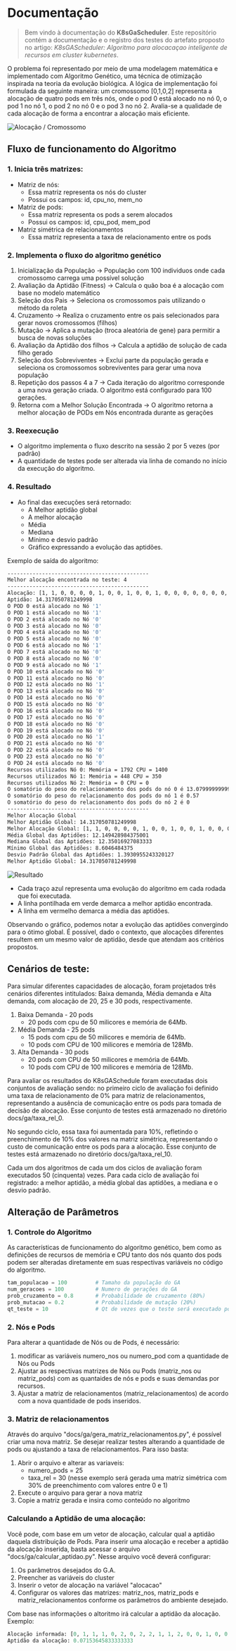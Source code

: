 # Documentação

> Bem vindo à documentação do **K8sGaScheduler**. Este repositório contém a documentação e o registro dos testes do artefato proposto no artigo: *K8sGAScheduler: Algoritmo para alocacaçao inteligente de recursos em cluster kubernetes*.

O problema foi representado por meio de uma modelagem matemática e implementado com Algoritmo Genético, uma técnica de otimização inspirada na teoria da evolução biológica. A lógica de implementação foi formulada da seguinte maneira: um cromossomo [0,1,0,2] representa a alocação de quatro pods em três nós, onde o pod 0 está alocado no nó 0, o pod 1 no nó 1, o pod 2 no nó 0 e o pod 3 no nó 2. Avalia-se a qualidade de cada alocação de forma a encontrar a alocação mais eficiente.

![Alocação / Cromossomo](../img/alocacao.png)

## Fluxo de funcionamento do Algoritmo

### 1. Inicia três matrizes:

  - Matriz de nós:
    - Essa matriz representa os nós do cluster
    - Possui os campos: id, cpu_no, mem_no
  - Matriz de pods:
    - Essa matriz representa os pods a serem alocados
    - Possui os campos: id, cpu_pod, mem_pod
  - Matriz simétrica de relacionamentos
    - Essa matriz representa a taxa de relacionamento entre os pods

### 2. Implementa o fluxo do algoritmo genético

1. Inicialização da População -> População com 100 individuos onde cada cromossomo carrega uma possível solução
2. Avaliação da Aptidão (Fitness) -> Calcula o quão boa é a alocação com base no modelo matemático
3. Seleção dos Pais -> Seleciona os cromossomos pais utilizando o método da roleta
4. Cruzamento -> Realiza o cruzamento entre os pais selecionados para gerar novos cromossomos (filhos)
5. Mutação -> Aplica a mutação (troca aleatória de gene) para permitir a busca de novas soluções
6. Avaliação da Aptidão dos filhos -> Calcula a aptidão de solução de cada filho gerado
7. Seleção dos Sobreviventes -> Exclui parte da população gerada e seleciona os cromossomos sobreviventes para gerar uma nova população
8. Repetição dos passos 4 a 7 -> Cada iteração do algoritmo corresponde a uma nova geração criada. O algoritmo está configurado para 100 gerações.
9. Retorna com a Melhor Solução Encontrada -> O algoritmo retorna a melhor alocação de PODs em Nós encontrada durante as gerações

### 3. Reexecução

- O algoritmo implementa o fluxo descrito na sessão 2 por 5 vezes (por padrão)
- A quantidade de testes pode ser alterada via linha de comando no início da execução do algoritmo.

### 4. Resultado

- Ao final das execuções será retornado:
  - A Melhor aptidão global
  - A melhor alocação
  - Média
  - Mediana
  - Mínimo e desvio padrão 
  - Gráfico expressando a evolução das aptidões.

Exemplo de saída do algoritmo:

```bash
---------------------------------------------
Melhor alocação encontrada no teste: 4
---------------------------------------------
Alocação: [1, 1, 0, 0, 0, 0, 1, 0, 0, 1, 0, 0, 1, 0, 0, 0, 0, 0, 0, 0, 1, 0, 0, 0, 0]
Aptidão: 14.317050781249998
O POD 0 está alocado no Nó '1'
O POD 1 está alocado no Nó '1'
O POD 2 está alocado no Nó '0'
O POD 3 está alocado no Nó '0'
O POD 4 está alocado no Nó '0'
O POD 5 está alocado no Nó '0'
O POD 6 está alocado no Nó '1'
O POD 7 está alocado no Nó '0'
O POD 8 está alocado no Nó '0'
O POD 9 está alocado no Nó '1'
O POD 10 está alocado no Nó '0'
O POD 11 está alocado no Nó '0'
O POD 12 está alocado no Nó '1'
O POD 13 está alocado no Nó '0'
O POD 14 está alocado no Nó '0'
O POD 15 está alocado no Nó '0'
O POD 16 está alocado no Nó '0'
O POD 17 está alocado no Nó '0'
O POD 18 está alocado no Nó '0'
O POD 19 está alocado no Nó '0'
O POD 20 está alocado no Nó '1'
O POD 21 está alocado no Nó '0'
O POD 22 está alocado no Nó '0'
O POD 23 está alocado no Nó '0'
O POD 24 está alocado no Nó '0'
Recursos utilizados Nó 0: Memória = 1792 CPU = 1400
Recursos utilizados Nó 1: Memória = 448 CPU = 350
Recursos utilizados Nó 2: Memória = 0 CPU = 0
O somatório do peso do relacionamento dos pods do nó 0 é 13.079999999999998
O somatório do peso do relacionamento dos pods do nó 1 é 0.57
O somatório do peso do relacionamento dos pods do nó 2 é 0
---------------------------------------------
Melhor Alocação Global
Melhor Aptidão Global: 14.317050781249998
Melhor Alocação Global: [1, 1, 0, 0, 0, 0, 1, 0, 0, 1, 0, 0, 1, 0, 0, 0, 0, 0, 0, 0, 1, 0, 0, 0, 0]
Média Global das Aptidões: 12.149428984375001
Mediana Global das Aptidões: 12.35016927083333
Mínimo Global das Aptidões: 8.6046484375
Desvio Padrão Global das Aptidões: 1.3930955243320127
Melhor Aptidão Global: 14.317050781249998
```

![Resultado](../img/demo.png)

- Cada traço azul representa uma evolução do algoritmo em cada rodada que foi executada.
- A linha pontilhada em verde demarca a melhor aptidão encontrada.
- A linha em vermelho demarca a média das aptidões.

Observando o gráfico, podemos notar a evolução das aptidões convergindo para o ótimo global. É possível, dado o contexto, que alocações diferentes resultem em um mesmo valor de aptidão, desde que atendam aos critérios propostos.

## Cenários de teste:

Para simular diferentes capacidades de alocação, foram projetados três cenários diferentes intitulados: Baixa demanda, Média demanda e Alta demanda, com alocação de 20, 25 e 30 pods, respectivamente.

1. Baixa Demanda - 20 pods
   - 20 pods com cpu de 50 milicores e memória de 64Mb.
2. Média Demanda - 25 pods
   - 15 pods com cpu de 50 milicores e memória de 64Mb.
   - 10 pods com CPU de 100 milicores e memória de 128Mb.
3. Alta Demanda - 30 pods
    - 20 pods com CPU de 50 milicores e memória de 64Mb.
    - 10 pods com CPU de 100 milicores e memória de 128Mb.

Para avaliar os resultados do K8sGASchedule foram executadas dois conjuntos de avaliação sendo: no primeiro ciclo de avaliação foi definido uma taxa de relacionamento de 0% para matriz de relacionamentos, representando a ausência de comunicação entre os pods para tomada de decisão de alocação. Esse conjunto de testes está armazenado no diretório docs/ga/taxa_rel_0.

No segundo ciclo, essa taxa foi aumentada para 10%, refletindo o preenchimento de 10% dos valores na matriz simétrica, representando o custo de comunicação entre os pods para a alocação. Esse conjunto de testes está armazenado no diretório docs/ga/taxa_rel_10.

Cada um dos algoritmos de cada um dos ciclos de avaliação foram executados 50 (cinquenta) vezes. Para cada ciclo de avaliação foi registrado: a melhor aptidão, a média global das aptidões, a mediana e o desvio padrão.

## Alteração de Parâmetros

### 1. Controle do Algoritmo

As características de funcionamento do algoritmo genético, bem como as definições de recursos de memória e CPU tanto dos nós quanto dos pods podem ser alteradas diretamente em suas respectivas variáveis no código do algoritmo.

```python
tam_populacao = 100         # Tamaho da população do GA
num_geracoes = 100          # Numero de gerações do GA
prob_cruzamento = 0.8       # Probabilidade de cruzamento (80%)
prob_mutacao = 0.2          # Probabilidade de mutação (20%)
qt_teste = 10               # Qt de vezes que o teste será executado por padrão
```

### 2. Nós e Pods

Para alterar a quantidade de Nós ou de Pods, é necessário:
1. modificar as variáveis numero_nos ou numero_pod com a quantidade de Nós ou Pods
2. Ajustar as respectivas matrizes de Nós ou Pods (matriz_nos ou matriz_pods) com as quantaides de nós e pods e suas demandas por recursos.
3. Ajustar a matriz de relacionamentos (matriz_relacionamentos) de acordo com a nova quantidade de pods inseridos.

### 3. Matriz de relacionamentos

Através do arquivo "docs/ga/gera_matriz_relacionamentos.py", é possível criar uma nova matriz. Se desejar realizar testes alterando a quantidade de pods ou ajustando a taxa de relacionamentos. Para isso basta:
1. Abrir o arquivo e alterar as variaveis:
   - numero_pods = 25
   - taxa_rel = 30 (nesse exemplo será gerada uma matriz simétrica com 30% de preenchimento com valores entre 0 e 1)
2. Execute o arquivo para gerar a nova matriz
3. Copie a matriz gerada e insira como conteúdo no algoritmo

### Calculando a Aptidão de uma alocação:

Você pode, com base em um vetor de alocação, calcular qual a aptidão daquela distribuição de Pods. Para inserir uma alocação e receber a aptidão da alocação inserida, basta acessar o arquivo "docs/ga/calcular_aptidao.py". Nesse arquivo você deverá configurar:
1. Os parâmetros desejados do G.A.
2. Preencher as variáveis do cluster
3. Inserir o vetor de alocação na variável "alocacao"
4. Configurar os valores das matrizes: matriz_nos, matriz_pods e matriz_relacionamentos conforme os parâmetros do ambiente desejado.

Com base nas informações o altoritmo irá calcular a aptidão da alocação. Exemplo:

```python
Alocação informada: [0, 1, 1, 1, 0, 2, 0, 2, 2, 1, 1, 2, 0, 0, 1, 0, 0, 2, 2, 2]
Aptidão da alocação: 0.07153645833333333
```